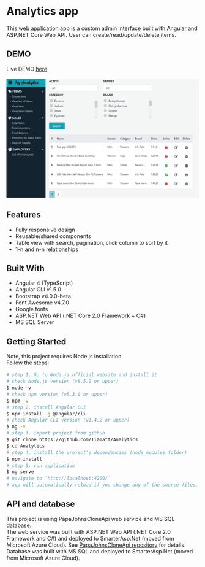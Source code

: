 # Analytics app
This [web application](https://tiamatt.github.io/Analytics) app is a custom admin interface built with Angular and ASP.NET Core Web API. User can create/read/update/delete items.


## DEMO
Live DEMO [here](https://tiamatt.github.io/Analytics) </br>
</br>
![AnalyticsScreenshot](/src/assets/general-images/screenshot.png?raw=true "Analytics screenshot")


## Features
* Fully responsive design
* Reusable/shared components
* Table view with search, pagination, click column to sort by it
* 1-n and n-n relationships


## Built With
* Angular 4 (TypeScript)
* Angular CLI v1.5.0
* Bootstrap v4.0.0-beta
* Font Awesome v4.7.0
* Google fonts
* ASP.NET Web API (.NET Core 2.0 Framework + C#)
* MS SQL Server


## Getting Started
Note, this project requires Node.js installation.</br>
Follow the steps:
```bash
# step 1. Go to Node.js official website and install it
# check Node.js version (v8.5.0 or upper)
$ node –v
# check npm version (v5.3.0 or upper)
$ npm -v
# step 2. install Angular CLI
$ npm install -g @angular/cli
# check Angular CLI version (v1.4.2 or upper)
$ ng -v
# step 3. import project from github 
$ git clone https://github.com/Tiamatt/Analytics
$ cd Analytics
# step 4. install the project's dependencies (node_modules folder)
$ npm install
# step 5. run application
$ ng serve
# navigate to `http://localhost:4200/`
# app will automatically reload if you change any of the source files.
```

## API and database
This project is using PapaJohnsCloneApi web service and MS SQL database. </br>
The web service was built with ASP.NET Web API (.NET Core 2.0 Framework and C#) and deployed to SmarterAsp.Net (moved from Microsoft Azure Cloud). See  [PapaJohnsCloneApi repository](https://github.com/Tiamatt/PapaJohnsCloneApi) for details. </br>
Database was built with MS SQL and deployed to SmarterAsp.Net (moved from Microsoft Azure Cloud). </br>

